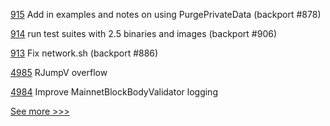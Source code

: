
[915](https://github.com/hyperledger/fabric-samples/pull/915) Add in examples and notes on using PurgePrivateData (backport #878)

[914](https://github.com/hyperledger/fabric-samples/pull/914) run test suites with 2.5 binaries and images (backport #906)

[913](https://github.com/hyperledger/fabric-samples/pull/913) Fix network.sh (backport #886)

[4985](https://github.com/hyperledger/besu/pull/4985) RJumpV overflow

[4984](https://github.com/hyperledger/besu/pull/4984) Improve MainnetBlockBodyValidator logging


[See more >>>](https://start-here.hyperledger.org/pull-requests)
